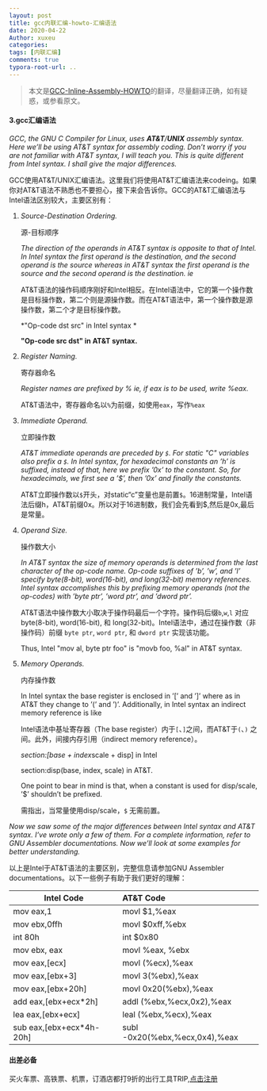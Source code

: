 ```yaml
---
layout: post
title: gcc内联汇编-howto-汇编语法
date: 2020-04-22
Author: xuxeu
categories: 
tags: [内联汇编]
comments: true
typora-root-url: ..
---
```


> 本文是[GCC-Inline-Assembly-HOWTO](http://www.ibiblio.org/gferg/ldp/GCC-Inline-Assembly-HOWTO.html)的翻译，尽量翻译正确，如有疑惑，或参看原文。

#### 3.gcc汇编语法

*GCC, the GNU C Compiler for Linux, uses **AT&T**/**UNIX** assembly syntax. Here we’ll be using AT&T syntax for assembly coding. Don’t worry if you are not familiar with AT&T syntax, I will teach you. This is quite different from Intel syntax. I shall give the major differences.*

GCC使用AT&T/UNIX汇编语法。这里我们将使用AT&T汇编语法来codeing。如果你对AT&T语法不熟悉也不要担心，接下来会告诉你。GCC的AT&T汇编语法与Intel语法区别较大，主要区别有：

1. *Source-Destination Ordering.*

   源-目标顺序

   *The direction of the operands in AT&T syntax is opposite to that of Intel. In Intel syntax the first operand is the destination, and the second operand is the source whereas in AT&T syntax the first operand is the source and the second operand is the destination. ie*

   AT&T语法的操作码顺序刚好和Intel相反。在Intel语法中，它的第一个操作数是目标操作数，第二个则是源操作数。而在AT&T语法中，第一个操作数是源操作数，第二个才是目标操作数。

   *"Op-code dst src" in Intel syntax *

   **"Op-code src dst" in AT&T syntax.**

2. *Register Naming.*

   寄存器命名

   *Register names are prefixed by % ie, if eax is to be used, write %eax.*

   AT&T语法中，寄存器命名以`%`为前缀，如使用`eax`，写作`%eax`

3. *Immediate Operand.*

   立即操作数

   *AT&T immediate operands are preceded by `$`. For static "C" variables also prefix a `$`. In Intel syntax, for hexadecimal constants an ’h’ is suffixed, instead of that, here we prefix ’0x’ to the constant. So, for hexadecimals, we first see a ’$’, then ’0x’ and finally the constants.*

   AT&T立即操作数以`$`开头，对static“c”变量也是前置`$`。16进制常量，Intel语法后缀h，AT&T前缀0x。所以对于16进制数，我们会先看到$,然后是0x,最后是常量。

4. *Operand Size.*

   操作数大小

   *In AT&T syntax the size of memory operands is determined from the last character of the op-code name. Op-code suffixes of ’b’, ’w’, and ’l’ specify byte(8-bit), word(16-bit), and long(32-bit) memory references. Intel syntax accomplishes this by prefixing memory operands (not the op-codes) with ’byte ptr’, ’word ptr’, and ’dword ptr’.*

   AT&T语法中操作数大小取决于操作码最后一个字符。操作码后缀`b`,`w`,`l` 对应 byte(8-bit),  word(16-bit), 和 long(32-bit)。Intel语法中，通过在操作数（非操作码）前缀 `byte ptr`, `word ptr`, 和 `dword ptr` 实现该功能。

   Thus, Intel "mov al, byte ptr foo" is "movb foo, %al" in AT&T syntax.

5. *Memory Operands.*

   内存操作数

   In Intel syntax the base register is enclosed in ’[’ and ’]’ where as in AT&T they change to ’(’ and ’)’. Additionally, in Intel syntax an indirect memory reference is like

   Intel语法中基址寄存器（The base register）内于`[`、`]`之间，而AT&T于`(`、`)` 之间。此外，间接内存引用（indirect memory reference）。

   *section:[base + index*scale + disp] in Intel

   section:disp(base, index, scale) in AT&T.

   One point to bear in mind is that, when a constant is used for disp/scale, ’$’ shouldn’t be prefixed.

   需指出，当常量使用disp/scale，`$` 无需前置。

*Now we saw some of the major differences between Intel syntax and AT&T syntax. I’ve wrote only a few of them. For a complete information, refer to GNU Assembler documentations. Now we’ll look at some examples for better understanding.*

以上是Intel于AT&T语法的主要区别，完整信息请参加GNU Assembler documentations。以下一些例子有助于我们更好的理解：

| Intel Code                   | AT&T Code                         |
| ---------------------------- | :-------------------------------- |
| mov eax,1                    | movl $1,%eax                      |
| mov ebx,0ffh                 | movl $0xff,%ebx                   |
| int 80h                      | int $0x80                         |
| mov ebx, eax                 | movl %eax, %ebx                   |
| mov     eax,[ecx]            | movl    (%ecx),%eax               |
| mov     eax,[ebx+3]          | movl    3(%ebx),%eax              |
| mov     eax,[ebx+20h]        | movl    0x20(%ebx),%eax           |
| add     eax,[ebx+ecx*2h]     | addl    (%ebx,%ecx,0x2),%eax      |
| lea     eax,[ebx+ecx]        | leal    (%ebx,%ecx),%eax          |
| sub     eax,[ebx+ecx*4h-20h] | subl    -0x20(%ebx,%ecx,0x4),%eax |

#### 出差必备

买火车票、高铁票、机票，订酒店都打9折的出行工具TRIP,[点击注册](https://h5.itrip.world/#/register/6tpd1Z)